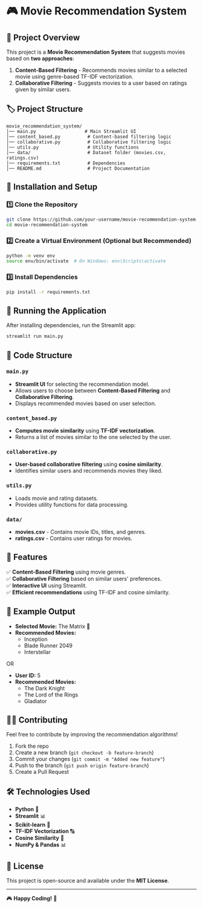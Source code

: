 # 🎮 Movie Recommendation System

## 📌 Project Overview
This project is a **Movie Recommendation System** that suggests movies based on **two approaches**:
1. **Content-Based Filtering** - Recommends movies similar to a selected movie using genre-based TF-IDF vectorization.
2. **Collaborative Filtering** - Suggests movies to a user based on ratings given by similar users.

## 🏷️ Project Structure
```
movie_recommendation_system/
│── main.py                  # Main Streamlit UI
│── content_based.py          # Content-based filtering logic
│── collaborative.py          # Collaborative filtering logic
│── utils.py                  # Utility functions
│── data/                     # Dataset folder (movies.csv, ratings.csv)
│── requirements.txt          # Dependencies
│── README.md                 # Project Documentation
```

## 🔧 Installation and Setup

### 1️⃣ Clone the Repository
```sh
git clone https://github.com/your-username/movie-recommendation-system.git
cd movie-recommendation-system
```

### 2️⃣ Create a Virtual Environment (Optional but Recommended)
```sh
python -m venv env
source env/bin/activate  # On Windows: env\Scripts\activate
```

### 3️⃣ Install Dependencies
```sh
pip install -r requirements.txt
```

## 🚀 Running the Application

After installing dependencies, run the Streamlit app:
```sh
streamlit run main.py
```

## 📂 Code Structure

### `main.py`
- **Streamlit UI** for selecting the recommendation model.
- Allows users to choose between **Content-Based Filtering** and **Collaborative Filtering**.
- Displays recommended movies based on user selection.

### `content_based.py`
- **Computes movie similarity** using **TF-IDF vectorization**.
- Returns a list of movies similar to the one selected by the user.

### `collaborative.py`
- **User-based collaborative filtering** using **cosine similarity**.
- Identifies similar users and recommends movies they liked.

### `utils.py`
- Loads movie and rating datasets.
- Provides utility functions for data processing.

### `data/`
- **movies.csv** - Contains movie IDs, titles, and genres.
- **ratings.csv** - Contains user ratings for movies.

## 🎯 Features
✅ **Content-Based Filtering** using movie genres.  
✅ **Collaborative Filtering** based on similar users' preferences.  
✅ **Interactive UI** using Streamlit.  
✅ **Efficient recommendations** using TF-IDF and cosine similarity.  

## 📌 Example Output
- **Selected Movie:** The Matrix 🎥
- **Recommended Movies:**
  - Inception
  - Blade Runner 2049
  - Interstellar

OR

- **User ID:** 5
- **Recommended Movies:**
  - The Dark Knight
  - The Lord of the Rings
  - Gladiator

## 👨‍💻 Contributing
Feel free to contribute by improving the recommendation algorithms!
1. Fork the repo
2. Create a new branch (`git checkout -b feature-branch`)
3. Commit your changes (`git commit -m "Added new feature"`)
4. Push to the branch (`git push origin feature-branch`)
5. Create a Pull Request

## 🛠️ Technologies Used
- **Python** 🐍
- **Streamlit** 📊
- **Scikit-learn** 🤖
- **TF-IDF Vectorization** 🔠
- **Cosine Similarity** 📏
- **NumPy & Pandas** 📊

## 🐝 License
This project is open-source and available under the **MIT License**.

---

🎮 **Happy Coding!** 🚀

